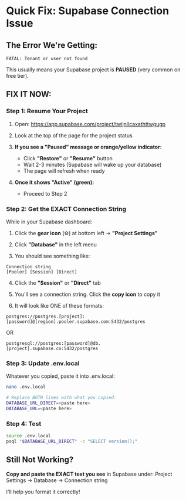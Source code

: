 # Quick Fix: Supabase Connection Issue

## The Error We're Getting:
```
FATAL: Tenant or user not found
```

This usually means your Supabase project is **PAUSED** (very common on free tier).

## FIX IT NOW:

### Step 1: Resume Your Project

1. Open: https://app.supabase.com/project/twijnllcaxathttwgugp

2. Look at the top of the page for the project status

3. **If you see a "Paused" message or orange/yellow indicator:**
   - Click **"Restore"** or **"Resume"** button
   - Wait 2-3 minutes (Supabase will wake up your database)
   - The page will refresh when ready

4. **Once it shows "Active" (green):**
   - Proceed to Step 2

### Step 2: Get the EXACT Connection String

While in your Supabase dashboard:

1. Click the **gear icon** (⚙️) at bottom left → **"Project Settings"**

2. Click **"Database"** in the left menu

3. You should see something like:

```
Connection string
[Pooler] [Session] [Direct]
```

4. Click the **"Session"** or **"Direct"** tab

5. You'll see a connection string. Click the **copy icon** to copy it

6. It will look like ONE of these formats:
```
postgres://postgres.[project]:[password]@[region].pooler.supabase.com:5432/postgres
```
OR
```
postgresql://postgres:[password]@db.[project].supabase.co:5432/postgres
```

### Step 3: Update .env.local

Whatever you copied, paste it into .env.local:

```bash
nano .env.local

# Replace BOTH lines with what you copied:
DATABASE_URL_DIRECT=<paste here>
DATABASE_URL=<paste here>
```

### Step 4: Test

```bash
source .env.local
psql "$DATABASE_URL_DIRECT" -c "SELECT version();"
```

## Still Not Working?

**Copy and paste the EXACT text you see** in Supabase under:
Project Settings → Database → Connection string

I'll help you format it correctly!
